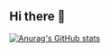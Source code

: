 ## Hi there 👋

[![Anurag's GitHub stats](https://github-readme-stats.vercel.app/api?username=lhmontech)](https://github.com/lhmontech/github-readme-stats)
